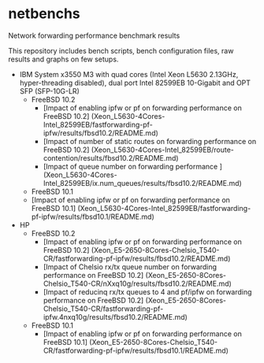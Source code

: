 # netbenchs
Network forwarding performance benchmark results

This repository includes bench scripts, bench configuration files, raw results and graphs on few setups.

 - IBM System x3550 M3 with quad cores (Intel Xeon L5630 2.13GHz, hyper-threading disabled), dual port Intel 82599EB 10-Gigabit and OPT SFP (SFP-10G-LR)
    - FreeBSD 10.2
	   - [Impact of enabling ipfw or pf on forwarding performance on FreeBSD 10.2] (Xeon_L5630-4Cores-Intel_82599EB/fastforwarding-pf-ipfw/results/fbsd10.2/README.md)
       - [Impact of number of static routes on forwarding performance on FreeBSD 10.2] (Xeon_L5630-4Cores-Intel_82599EB/route-contention/results/fbsd10.2/README.md)
       - [Impact of queue number on forwarding performance ] (Xeon_L5630-4Cores-Intel_82599EB/ix.num_queues/results/fbsd10.2/README.md)
    - FreeBSD 10.1
    - [Impact of enabling ipfw or pf on forwarding performance on FreeBSD 10.1] (Xeon_L5630-4Cores-Intel_82599EB/fastforwarding-pf-ipfw/results/fbsd10.1/README.md)
 - HP
	- FreeBSD 10.2
      - [Impact of enabling ipfw or pf on forwarding performance on FreeBSD 10.2] (Xeon_E5-2650-8Cores-Chelsio_T540-CR/fastforwarding-pf-ipfw/results/fbsd10.2/README.md)
      - [Impact of Chelsio rx/tx queue number on forwarding performance on FreeBSD 10.2] (Xeon_E5-2650-8Cores-Chelsio_T540-CR/nXxq10g/results/fbsd10.2/README.md)
      - [Impact of reducinq rx/tx queues to 4 and pf/ipfw on forwarding performance on FreeBSD 10.2] (Xeon_E5-2650-8Cores-Chelsio_T540-CR/fastforwarding-pf-ipfw.4nxq10g/results/fbsd10.2/README.md)
    - FreeBSD 10.1
      - [Impact of enabling ipfw or pf on forwarding performance on FreeBSD 10.1] (Xeon_E5-2650-8Cores-Chelsio_T540-CR/fastforwarding-pf-ipfw/results/fbsd10.1/README.md)
